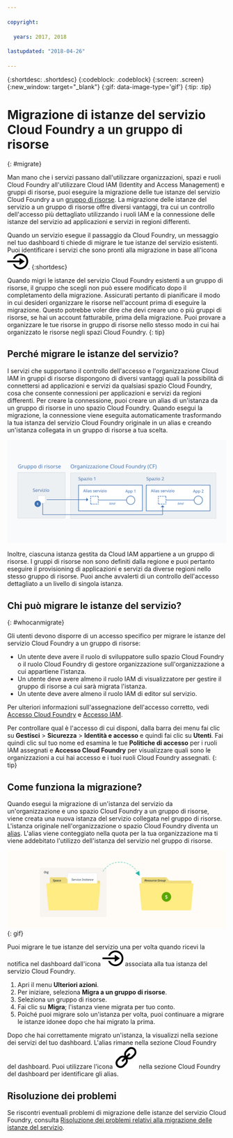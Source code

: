 ```yaml
---

copyright:

  years: 2017, 2018

lastupdated: "2018-04-26"

---
```


{:shortdesc: .shortdesc}
{:codeblock: .codeblock}
{:screen: .screen}
{:new_window: target="_blank"}
{:gif: data-image-type='gif'}
{:tip: .tip}

# Migrazione di istanze del servizio Cloud Foundry a un gruppo di risorse
{: #migrate}

Man mano che i servizi passano dall'utilizzare organizzazioni, spazi e ruoli Cloud Foundry all'utilizzare Cloud IAM (Identity and Access Management) e gruppi di risorse, puoi eseguire la migrazione delle tue istanze del servizio Cloud Foundry a un [gruppo di risorse](/docs/account/resourcegroups.html#rgs). La migrazione delle istanze del servizio a un gruppo di risorse offre diversi vantaggi, tra cui un controllo dell'accesso più dettagliato utilizzando i ruoli IAM e la connessione delle istanze del servizio ad applicazioni e servizi in regioni differenti.

Quando un servizio esegue il passaggio da Cloud Foundry, un messaggio nel tuo dashboard ti chiede di migrare le tue istanze del servizio esistenti. Puoi identificare i servizi che sono pronti alla migrazione in base all'icona ![Migra questa istanza del servizio a un gruppo di risorse](images/migrate.svg "Migra questa istanza del servizio a un gruppo di risorse").
{:shortdesc}

Quando migri le istanze del servizio Cloud Foundry esistenti a un gruppo di risorse, il gruppo che scegli non può essere modificato dopo il completamento della migrazione. Assicurati pertanto di pianificare il modo in cui desideri organizzare le risorse nell'account prima di eseguire la migrazione. Questo potrebbe voler dire che devi creare uno o più gruppi di risorse, se hai un account fatturabile, prima della migrazione. Puoi provare a organizzare le tue risorse in gruppo di risorse nello stesso modo in cui hai organizzato le risorse negli spazi Cloud Foundry.
{: tip}

## Perché migrare le istanze del servizio?

I servizi che supportano il controllo dell'accesso e l'organizzazione Cloud IAM in gruppi di risorse dispongono di diversi vantaggi quali la possibilità di connettersi ad applicazioni e servizi da qualsiasi spazio Cloud Foundry, cosa che consente connessioni per applicazioni e servizi da regioni differenti. Per creare la connessione, puoi creare un alias di un'istanza da un gruppo di risorse in uno spazio Cloud Foundry. Quando esegui la migrazione, la connessione viene eseguita automaticamente trasformando la tua istanza del servizio Cloud Foundry originale in un alias e creando un'istanza collegata in un gruppo di risorse a tua scelta.

![Associazione di un'istanza del servizio a uno spazio Cloud Foundry per creare un alias](images/alias.svg "Associazione di un'istanza del servizio a uno spazio Cloud Foundry per creare un alias")

Inoltre, ciascuna istanza gestita da Cloud IAM appartiene a un gruppo di risorse. I gruppi di risorse non sono definiti dalla regione e puoi pertanto eseguire il provisioning di applicazioni e servizi da diverse regioni nello stesso gruppo di risorse. Puoi anche avvalerti di un controllo dell'accesso dettagliato a un livello di singola istanza.

## Chi può migrare le istanze del servizio?
{: #whocanmigrate}

Gli utenti devono disporre di un accesso specifico per migrare le istanze del servizio Cloud Foundry a un gruppo di risorse:

* Un utente deve avere il ruolo di sviluppatore sullo spazio Cloud Foundry o il ruolo Cloud Foundry di gestore organizzazione sull'organizzazione a cui appartiene l'istanza.
* Un utente deve avere almeno il ruolo IAM di visualizzatore per gestire il gruppo di risorse a cui sarà migrata l'istanza.
* Un utente deve avere almeno il ruolo IAM di editor sul servizio.

Per ulteriori informazioni sull'assegnazione dell'accesso corretto, vedi [Accesso Cloud Foundry](/docs/iam/cfaccess.html#cfaccess) e [Accesso IAM](/docs/iam/users_roles.html#platformrolestable).

Per controllare qual è l'accesso di cui disponi, dalla barra dei menu fai clic su **Gestisci** &gt; **Sicurezza** &gt; **Identità e accesso** e quindi fai clic su **Utenti**. Fai quindi clic sul tuo nome ed esamina le tue **Politiche di accesso** per i ruoli IAM assegnati e **Accesso Cloud Foundry** per visualizzare quali sono le organizzazioni a cui hai accesso e i tuoi ruoli Cloud Foundry assegnati.
{: tip}


## Come funziona la migrazione?

Quando esegui la migrazione di un'istanza del servizio da un'organizzazione e uno spazio Cloud Foundry a un gruppo di risorse, viene creata una nuova istanza del servizio collegata nel gruppo di risorse. L'istanza originale nell'organizzazione o spazio Cloud Foundry diventa un [alias](/docs/cfapps/connecting_apps.html#what_is_alias). L'alias viene conteggiato nella quota per la tua organizzazione ma ti viene addebitato l'utilizzo dell'istanza del servizio nel gruppo di risorse.

![Migrazione di un'istanza del servizio Cloud Foundry a un gruppo di risorse](images/migration.gif){: gif}

Puoi migrare le tue istanze del servizio una per volta quando ricevi la notifica nel dashboard dall'icona ![Migra questa istanza del servizio a un gruppo di risorse](images/migrate.svg "Migra questa istanza del servizio a un gruppo di risorse") associata alla tua istanza del servizio Cloud Foundry.

1. Apri il menu **Ulteriori azioni**.
2. Per iniziare, seleziona **Migra a un gruppo di risorse**.
3. Seleziona un gruppo di risorse.
4. Fai clic su **Migra**; l'istanza viene migrata per tuo conto.
5. Poiché puoi migrare solo un'istanza per volta, puoi continuare a migrare le istanze idonee dopo che hai migrato la prima.

Dopo che hai correttamente migrato un'istanza, la visualizzi nella sezione dei servizi del tuo dashboard. L'alias rimane nella sezione Cloud Foundry del dashboard. Puoi utilizzare l'icona ![Icona di link](images/link.svg "Icona di link che rappresenta un alias") nella sezione Cloud Foundry del dashboard per identificare gli alias.

## Risoluzione dei problemi

Se riscontri eventuali problemi di migrazione delle istanze del servizio Cloud Foundry, consulta [Risoluzione dei problemi relativi alla migrazione delle istanze del servizio](/docs/troubleshoot/ts_migration.html).
